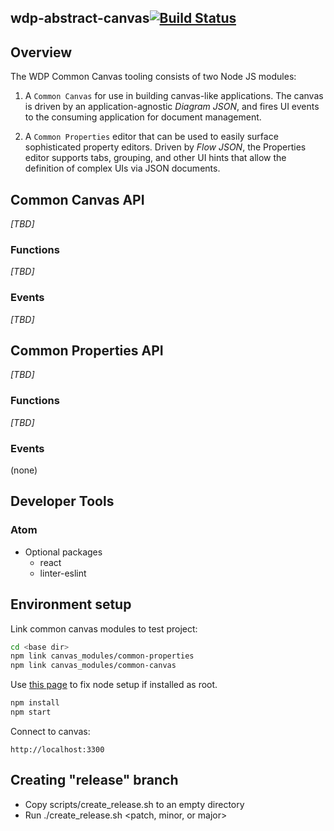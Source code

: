 ## wdp-abstract-canvas[![Build Status](https://travis.ibm.com/NGP-TWC/wdp-abstract-canvas.svg?token=Th1rZzgdEHjwEFgN1ZmM&branch=master)](https://travis.ibm.com/NGP-TWC/wdp-abstract-canvas)

## Overview
The WDP Common Canvas tooling consists of two Node JS modules:

1) A `Common Canvas` for use in building canvas-like applications. The canvas is driven by an application-agnostic _Diagram JSON_, and fires UI events to the consuming application for document management.

2) A `Common Properties` editor that can be used to easily surface sophisticated property editors. Driven by _Flow JSON_, the Properties editor supports tabs, grouping, and other UI hints that allow the definition of complex UIs via JSON documents.

## Common Canvas API
_[TBD]_

### Functions
_[TBD]_

### Events
_[TBD]_

## Common Properties API
_[TBD]_

### Functions
_[TBD]_

### Events
(none)


## Developer Tools
### Atom
- Optional packages
  - react
  - linter-eslint

## Environment setup

Link common canvas modules to test project:
```sh
cd <base dir>
npm link canvas_modules/common-properties
npm link canvas_modules/common-canvas
```
Use [this page](https://docs.npmjs.com/getting-started/fixing-npm-permissions) to fix node setup if installed as root.

```sh
npm install
npm start
```
Connect to canvas:
```
http://localhost:3300
```

## Creating "release" branch
  - Copy scripts/create_release.sh to an empty directory
  - Run ./create_release.sh <patch, minor, or major>
